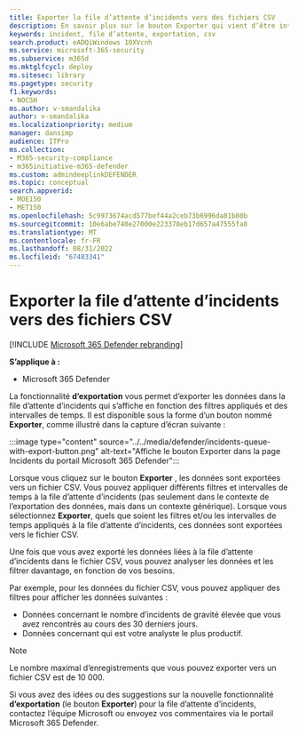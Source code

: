 ```yaml
---
title: Exporter la file d’attente d’incidents vers des fichiers CSV
description: En savoir plus sur le bouton Exporter qui vient d’être introduit pour migrer des données liées à la file d’attente d’incidents vers des fichiers CSV
keywords: incident, file d’attente, exportation, csv
search.product: eADQiWindows 10XVcnh
ms.service: microsoft-365-security
ms.subservice: m365d
ms.mktglfcycl: deploy
ms.sitesec: library
ms.pagetype: security
f1.keywords:
- NOCSH
ms.author: v-smandalika
author: v-smandalika
ms.localizationpriority: medium
manager: dansimp
audience: ITPro
ms.collection:
- M365-security-compliance
- m365initiative-m365-defender
ms.custom: admindeeplinkDEFENDER
ms.topic: conceptual
search.appverid:
- MOE150
- MET150
ms.openlocfilehash: 5c9973674acd577bef44a2ceb73b6996da81b80b
ms.sourcegitcommit: 10e6abe740e27000e223378eb17d657a47555fa8
ms.translationtype: MT
ms.contentlocale: fr-FR
ms.lasthandoff: 08/31/2022
ms.locfileid: "67483341"
---
```

# <a name="export-incidents-queue-to-csv-files"></a>Exporter la file d’attente d’incidents vers des fichiers CSV

[!INCLUDE [Microsoft 365 Defender rebranding](../includes/microsoft-defender.md)]


**S’applique à :**
- Microsoft 365 Defender

La fonctionnalité **d’exportation** vous permet d’exporter les données dans la file d’attente d’incidents qui s’affiche en fonction des filtres appliqués et des intervalles de temps. Il est disponible sous la forme d’un bouton nommé **Exporter**, comme illustré dans la capture d’écran suivante :

:::image type="content" source="../../media/defender/incidents-queue-with-export-button.png" alt-text="Affiche le bouton Exporter dans la page Incidents du portail Microsoft 365 Defender":::

Lorsque vous cliquez sur le bouton **Exporter** , les données sont exportées vers un fichier CSV. Vous pouvez appliquer différents filtres et intervalles de temps à la file d’attente d’incidents (pas seulement dans le contexte de l’exportation des données, mais dans un contexte générique). Lorsque vous sélectionnez **Exporter**, quels que soient les filtres et/ou les intervalles de temps appliqués à la file d’attente d’incidents, ces données sont exportées vers le fichier CSV.

Une fois que vous avez exporté les données liées à la file d’attente d’incidents dans le fichier CSV, vous pouvez analyser les données et les filtrer davantage, en fonction de vos besoins.

Par exemple, pour les données du fichier CSV, vous pouvez appliquer des filtres pour afficher les données suivantes :
- Données concernant le nombre d’incidents de gravité élevée que vous avez rencontrés au cours des 30 derniers jours.
- Données concernant qui est votre analyste le plus productif.

> [!NOTE]
> Le nombre maximal d’enregistrements que vous pouvez exporter vers un fichier CSV est de 10 000. 

Si vous avez des idées ou des suggestions sur la nouvelle fonctionnalité **d’exportation** (le bouton **Exporter**) pour la file d’attente d’incidents, contactez l’équipe Microsoft ou envoyez vos commentaires via le portail Microsoft 365 Defender.

